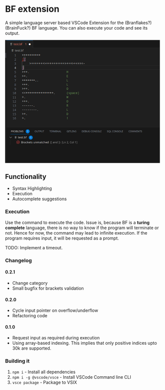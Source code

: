 # BF extension

A simple language server based VSCode Extension for the (Branflakes?) (BrainFuck?) BF language. You can also execute your code and see its output.

![BF](./assets/screenshot.png)

## Functionality

- Syntax Highlighting
- Execution
- Autocomplete suggestions


### Execution

Use the command to execute the code. 
Issue is, because BF is a **turing complete** language, there is no way to know if the program will terminate or not. Hence for now, the command may lead to infinite execution.
If the program requires input, it will be requested as a prompt.

TODO: Implement a timeout.

### Changelog

#### 0.2.1

- Change category
- Small bugfix for brackets validation

#### 0.2.0

- Cycle input pointer on overflow/underflow
- Refactoring code

#### 0.1.0

- Request input as required during execution
- Using array-based indexing. This implies that only positive indices upto 30k are supported.


### Building it

1. `npm i` - Install all dependencies
2. `npm i -g @vscode/vsce` - Install VSCode Command line CLI
3. `vsce package` - Package to VSIX